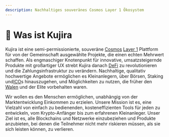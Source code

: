 ```yaml
---
description: Nachhaltiges souveränes Cosmos Layer 1 Ökosystem
---
```


# 🐋 Was ist Kujira

Kujira ist eine semi-permissionierte, souveräne [Cosmos](https://cosmos.network/) [Layer 1](https://101blockchains.com/layer-1-blockchain/) Plattform für von der Gemeinschaft ausgewählte Projekte, die einen echten Mehrwert schaffen. Als engmaschiger Knotenpunkt für innovative, umsatzsteigernde Produkte mit großartiger UX strebt Kujira danach [DeFi](https://www.investopedia.com/decentralized-finance-defi-5113835) zu revolutionieren und die Zahlungsinfrastruktur zu verändern. Nachhaltige, qualitativ hochwertige Angebote ermöglichen es Kleinanlegern, über Börsen, Staking und[ICO](https://www.investopedia.com/terms/i/initial-coin-offering-ico.asp)s hinauszugehen, und Möglichkeiten zu nutzen, die früher den [Walen](https://www.investopedia.com/terms/b/bitcoin-whale.asp) und der Elite vorbehalten waren.

Wir wollen es den Menschen ermöglichen, unabhängig von der Marktentwicklung Einkommen zu erzielen. Unsere Mission ist es, eine Vielzahl von einfach zu bedienenden, kosteneffizienten Tools für jeden zu entwickeln, vom Krypto-Anfänger bis zum erfahrenen Kleinanleger. Unser Ziel ist es, alle Blockchains und Netzwerke einzubeziehen und Produkte anzubieten, bei denen die Teilnehmer nicht mehr riskieren müssen, als sie sich leisten können, zu verlieren.